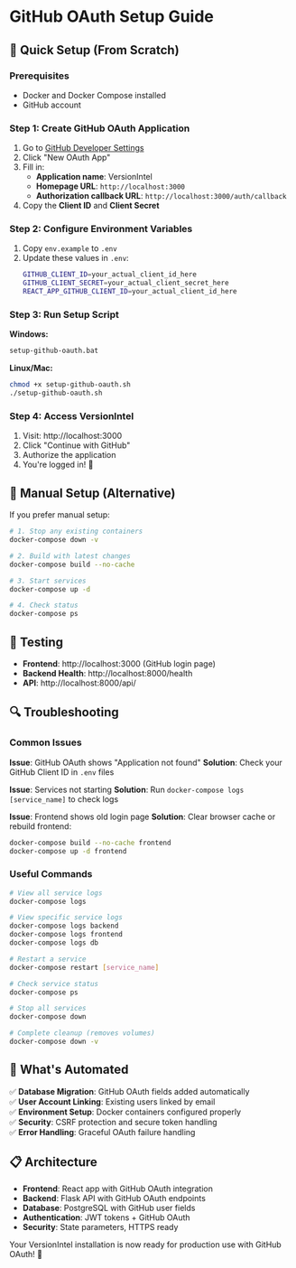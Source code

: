 # GitHub OAuth Setup Guide

## 🚀 Quick Setup (From Scratch)

### Prerequisites
- Docker and Docker Compose installed
- GitHub account

### Step 1: Create GitHub OAuth Application
1. Go to [GitHub Developer Settings](https://github.com/settings/developers)
2. Click "New OAuth App"
3. Fill in:
   - **Application name**: VersionIntel
   - **Homepage URL**: `http://localhost:3000`
   - **Authorization callback URL**: `http://localhost:3000/auth/callback`
4. Copy the **Client ID** and **Client Secret**

### Step 2: Configure Environment Variables
1. Copy `env.example` to `.env`
2. Update these values in `.env`:
   ```bash
   GITHUB_CLIENT_ID=your_actual_client_id_here
   GITHUB_CLIENT_SECRET=your_actual_client_secret_here
   REACT_APP_GITHUB_CLIENT_ID=your_actual_client_id_here
   ```

### Step 3: Run Setup Script

**Windows:**
```cmd
setup-github-oauth.bat
```

**Linux/Mac:**
```bash
chmod +x setup-github-oauth.sh
./setup-github-oauth.sh
```

### Step 4: Access VersionIntel
1. Visit: http://localhost:3000
2. Click "Continue with GitHub"
3. Authorize the application
4. You're logged in! 🎉

## 🔧 Manual Setup (Alternative)

If you prefer manual setup:

```bash
# 1. Stop any existing containers
docker-compose down -v

# 2. Build with latest changes
docker-compose build --no-cache

# 3. Start services
docker-compose up -d

# 4. Check status
docker-compose ps
```

## 🧪 Testing

- **Frontend**: http://localhost:3000 (GitHub login page)
- **Backend Health**: http://localhost:8000/health
- **API**: http://localhost:8000/api/

## 🔍 Troubleshooting

### Common Issues

**Issue**: GitHub OAuth shows "Application not found"
**Solution**: Check your GitHub Client ID in `.env` files

**Issue**: Services not starting
**Solution**: Run `docker-compose logs [service_name]` to check logs

**Issue**: Frontend shows old login page
**Solution**: Clear browser cache or rebuild frontend:
```bash
docker-compose build --no-cache frontend
docker-compose up -d frontend
```

### Useful Commands

```bash
# View all service logs
docker-compose logs

# View specific service logs
docker-compose logs backend
docker-compose logs frontend
docker-compose logs db

# Restart a service
docker-compose restart [service_name]

# Check service status
docker-compose ps

# Stop all services
docker-compose down

# Complete cleanup (removes volumes)
docker-compose down -v
```

## 🎯 What's Automated

✅ **Database Migration**: GitHub OAuth fields added automatically  
✅ **User Account Linking**: Existing users linked by email  
✅ **Environment Setup**: Docker containers configured properly  
✅ **Security**: CSRF protection and secure token handling  
✅ **Error Handling**: Graceful OAuth failure handling  

## 📋 Architecture

- **Frontend**: React app with GitHub OAuth integration
- **Backend**: Flask API with GitHub OAuth endpoints
- **Database**: PostgreSQL with GitHub user fields
- **Authentication**: JWT tokens + GitHub OAuth
- **Security**: State parameters, HTTPS ready

Your VersionIntel installation is now ready for production use with GitHub OAuth! 🚀